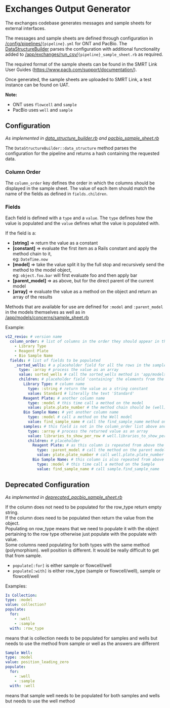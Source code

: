 # Exchanges Output Generator

The exchanges codebase generates messages and sample sheets for external interfaces.

The messages and sample sheets are defined through configuration in
[/config/pipelines/](/config/pipelines/)`{pipeline}.yml` for ONT and PacBio. The
[DataStructureBuilder](/app/exchanges/data_structure_builder.rb) parses the configuration with
additional functionality added to
[/app/exchanges/run_csv/](/app/exchanges/run_csv/)`{pipeline}_sample_sheet.rb` as required.

The required format of the sample sheets can be found in the SMRT Link User Guides
(https://www.pacb.com/support/documentation/).

Once generated, the sample sheets are uploaded to SMRT Link, a test instance can be found on UAT.

**Note:**

- ONT uses `flowcell` and `sample`
- PacBio uses `well` and `sample`

## Configuration

_As implemented in [data_structure_builder.rb](/app/exchanges/data_structure_builder.rb) and
[pacbio_sample_sheet.rb](/app/exchanges/run_csv/pacbio_sample_sheet.rb)_

The `DataStructureBuilder::data_structure` method parses the configuration for the pipeline and
returns a hash containing the requested data.

### Column Order

The `column_order` key defines the order in which the columns should be displayed in the sample
sheet. The value of each item should match the name of the fields as defined in `fields.children`.

### Fields

Each field is defined with a `type` and a `value`. The `type` defines how the value is populated and
the `value` defines what the value is populated with.

If the field is a:

- **[string]** => return the value as a constant
- **[constant]** => evaluate the first item as a Rails constant and apply the method chain to it,  
  eg: `DateTime.now`
- **[model]** => take the value split it by the full stop and recursively send the method to the
  model object,  
  eg: `object.foo.bar` will first evaluate foo and then apply bar
- **[parent_model]** => as above, but for the direct parent of the current model
- **[array]** => evaluate the value as a method on the object and return an array of the results

Methods that are available for use are defined for `:model` and `:parent_model` in the models
themselves as well as in [/app/models/concerns/sample_sheet.rb](/app/models/concerns/sample_sheet.rb)

Example:

```yaml
v12_revio: # version name
  column_order: # list of columns in the order they should appear in the sample sheet
    - Library Type
    - Reagent Plate
    - Bio Sample Name
  fields: # list of fields to be populated
    _sorted_wells: # a placeholder field for all the rows in the sample sheet
      type: :array # process the value as an array
      value: sorted_wells # call the sorted_wells method in 'app/models/concerns/sample_sheet.rb'
      children: # placeholder field 'containing' the elements from the sorted_wells array (Wells)
        Library Type: # column name
          type: :string # return the value as a string constant
          value: Standard # literally the text 'Standard'
        Reagent Plate: # another column name
          type: :model # this time call a method on the model
          value: plate.plate_number # the method chain should be (well).plate.plate_number
        Bio Sample Name: # yet another column name
          type: :model # call a method on the Well model
          value: find_sample_name # call the find_sample_name method on the Well
        samples: # this field is not in the column_order list above and so will not be included
          type: :array # process the returned value as an array
          value: libraries_to_show_per_row # well.libraries_to_show_per_row (might be nil)
          children: # placeholder
            Reagent Plate: # as this column is repeated from above the same column in the sample sheet will be used
              type: :parent_model # call the method on the parent model (well)
              value: plate.plate_number # call well.plate.plate_number again
            Bio Sample Name: # this column is also repeated from above
              type: :model # this time call a method on the Sample
              value: find_sample_name # call sample.find_sample_name
```

## Deprecated Configuration

_As implemented in
[deprecated_pacbio_sample_sheet.rb](/app/exchanges/run_csv/deprecated_pacbio_sample_sheet.rb)_

If the column does not need to be populated for the row_type return empty string.  
If the column does need to be populated then return the value from the object.  
Populating on row_type means that we need to populate it with the object pertaining to the row type
otherwise just populate with the populate with value.  
Some columns need populating for both types with the same method (polymorphism). well position is
different. It would be really difficult to get that from sample.

- `populate[:for]` is either sample or flowcell/well
- `populate[:with]` is either row_type (sample or flowcell/well), sample or flowcell/well

Examples:

```yaml
Is Collection:
type: :model
value: collection?
populate:
  for:
    - :well
    - :sample
  with: :row_type
```

means that is collection needs to be populated for samples and wells but needs to use the method
from sample or well as the answers are different

```yaml
Sample Well:
type: :model
value: position_leading_zero
populate:
  for:
    - :well
    - :sample
  with: :well
```

means that sample well needs to be populated for both samples and wells but needs to use the well
method
